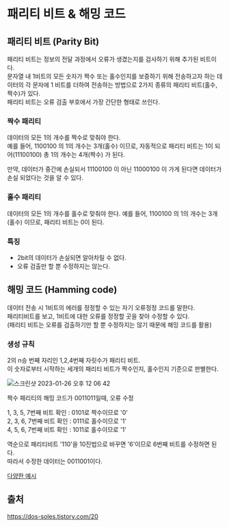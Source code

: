 # 패리티 비트 & 해밍 코드

## 패리티 비트 (Parity Bit)
패리티 비트는 정보의 전달 과정에서 오류가 생겼는지를 검사하기 위해 추가된 비트이다.   
문자열 내 1비트의 모든 숫자가 짝수 또는 홀수인지를 보증하기 위해 전송하고자 하는 데이터의 각 문자에 1 비트를 더하여 전송하는 방법으로 2가지 종류의 패리티 비트(홀수, 짝수)가 있다.  
패리티 비트는 오류 검출 부호에서 가장 간단한 형태로 쓰인다.

### 짝수 패리티
데이터의 모든 1의 개수를 짝수로 맞춰야 한다.  
예를 들어, 1100100 의 1의 개수는 3개(홀수) 이므로, 자동적으로 패리티 비트는 1이 되어(11100100) 총 1의 개수는 4개(짝수) 가 된다.
 
만약, 데이터가 중간에 손실되서 11100100 이 아닌 11000100 이 가게 된다면 데이터가 손실 되었다는 것을 알 수 있다.

### 홀수 패리티
데이터의 모든 1의 개수를 홀수로 맞춰야 한다.
예를 들어, 1100100 의 1의 개수는 3개(홀수) 이므로, 패리티 비트는 0이 된다.


### 특징
- 2bit의 데이터가 손실되면 알아차릴 수 없다.  
- 오류 검출만 할 뿐 수정하지는 않는다.

## 해밍 코드 (Hamming code)
데이터 전송 시 1비트의 에러를 정정할 수 있는 자기 오류정정 코드를 말한다.  
패리티비트를 보고, 1비트에 대한 오류를 정정할 곳을 찾아 수정할 수 있다.  
(패리티 비트는 오류를 검출하기만 할 뿐 수정하지는 않기 때문에 해밍 코드를 활용)

### 생성 규칙
2의 n승 번째 자리인 1,2,4번째 자릿수가 패리티 비트.  
이 숫자로부터 시작하는 세개의 패리티 비트가 짝수인지, 홀수인지 기준으로 판별한다.

![스크린샷 2023-01-26 오후 12 06 42](https://user-images.githubusercontent.com/70997596/214756283-821292a4-3c59-4846-9c58-84e8e49b0be1.png)



짝수 패리티의 해밍 코드가 0011011일때, 오류 수정

1, 3, 5, 7번째 비트 확인 : 0101로 짝수이므로 '0'  
2, 3, 6, 7번째 비트 확인 : 0111로 홀수이므로 '1'  
4, 5, 6, 7번째 비트 확인 : 1011로 홀수이므로 '1'  
  
역순으로 패리티비트 '110'을 10진법으로 바꾸면 '6'이므로 6번째 비트를 수정하면 된다.  
따라서 수정한 데이터는 0011001이다.

[다양한 예시](https://velog.io/@octo__/%ED%95%B4%EB%B0%8D-%EC%BD%94%EB%93%9C-Hamming-Code)

## 출처 
https://dos-soles.tistory.com/20  
